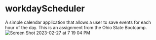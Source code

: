 # workdayScheduler
A simple calendar application that allows a user to save events for each hour of the day. This is an assignment from the Ohio State Bootcamp.
![Screen Shot 2023-02-27 at 7 19 04 PM](https://user-images.githubusercontent.com/122495954/221738467-075050e6-79b7-47a6-b86f-706653b8eb4e.png)
